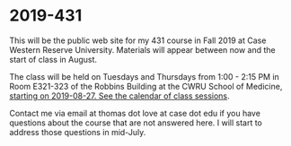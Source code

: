 # 2019-431

This will be the public web site for my 431 course in Fall 2019 at Case Western Reserve University. 
Materials will appear between now and the start of class in August.

The class will be held on Tuesdays and Thursdays from 1:00 - 2:15 PM in Room E321-323 of the Robbins Building at the CWRU School of Medicine, [starting on 2019-08-27. See the calendar of class sessions](https://github.com/THOMASELOVE/2019-431/blob/master/calendar.md).

Contact me via email at thomas dot love at case dot edu if you have questions about the course that are not answered here. I will start to address those questions in mid-July.
